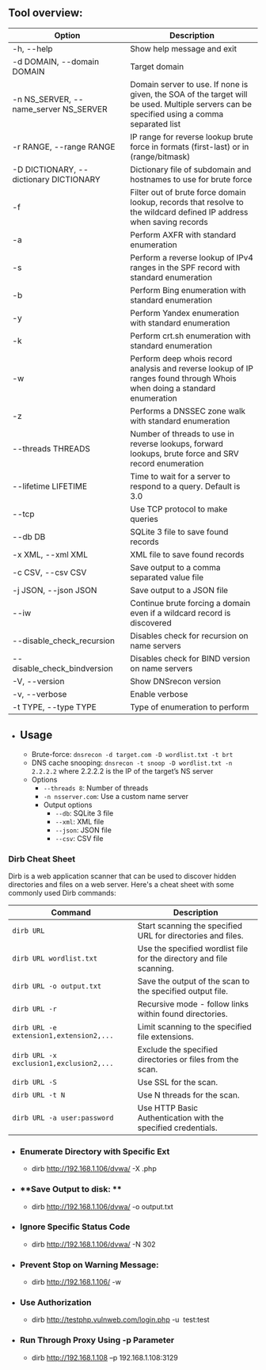  ## **Tool overview:**
| Option | Description |
| --- | --- |
| -h, --help | Show help message and exit |
| -d DOMAIN, --domain DOMAIN | Target domain |
| -n NS_SERVER, --name_server NS_SERVER | Domain server to use. If none is given, the SOA of the target will be used. Multiple servers can be specified using a comma separated list |
| -r RANGE, --range RANGE | IP range for reverse lookup brute force in formats (first-last) or in (range/bitmask) |
| -D DICTIONARY, --dictionary DICTIONARY | Dictionary file of subdomain and hostnames to use for brute force |
| -f | Filter out of brute force domain lookup, records that resolve to the wildcard defined IP address when saving records |
| -a | Perform AXFR with standard enumeration |
| -s | Perform a reverse lookup of IPv4 ranges in the SPF record with standard enumeration |
| -b | Perform Bing enumeration with standard enumeration |
| -y | Perform Yandex enumeration with standard enumeration |
| -k | Perform crt.sh enumeration with standard enumeration |
| -w | Perform deep whois record analysis and reverse lookup of IP ranges found through Whois when doing a standard enumeration |
| -z | Performs a DNSSEC zone walk with standard enumeration |
| --threads THREADS | Number of threads to use in reverse lookups, forward lookups, brute force and SRV record enumeration |
| --lifetime LIFETIME | Time to wait for a server to respond to a query. Default is 3.0 |
| --tcp | Use TCP protocol to make queries |
| --db DB | SQLite 3 file to save found records |
| -x XML, --xml XML | XML file to save found records |
| -c CSV, --csv CSV | Save output to a comma separated value file |
| -j JSON, --json JSON | Save output to a JSON file |
| --iw | Continue brute forcing a domain even if a wildcard record is discovered |
| --disable_check_recursion | Disables check for recursion on name servers |
| --disable_check_bindversion | Disables check for BIND version on name servers |
| -V, --version | Show DNSrecon version |
| -v, --verbose | Enable verbose |
| -t TYPE, --type TYPE | Type of enumeration to perform |

-   ## **Usage**
    -   Brute-force: `dnsrecon -d target.com -D wordlist.txt -t brt`
    -   DNS cache snooping: `dnsrecon -t snoop -D wordlist.txt -n 2.2.2.2` where 2.2.2.2 is the IP of the target’s NS server
    -   Options
        -   `--threads 8`: Number of threads
        -   `-n nsserver.com`: Use a custom name server
        -   Output options
            -   `--db`: SQLite 3 file
            -   `--xml`: XML file
            -   `--json`: JSON file
            -   `--csv`: CSV file

### Dirb Cheat Sheet

Dirb is a web application scanner that can be used to discover hidden directories and files on a web server. Here's a cheat sheet with some commonly used Dirb commands:

| Command | Description |
|---------|-------------|
| `dirb URL` | Start scanning the specified URL for directories and files. |
| `dirb URL wordlist.txt` | Use the specified wordlist file for the directory and file scanning. |
| `dirb URL -o output.txt` | Save the output of the scan to the specified output file. |
| `dirb URL -r` | Recursive mode - follow links within found directories. |
| `dirb URL -e extension1,extension2,...` | Limit scanning to the specified file extensions. |
| `dirb URL -x exclusion1,exclusion2,...` | Exclude the specified directories or files from the scan. |
| `dirb URL -S` | Use SSL for the scan. |
| `dirb URL -t N` | Use N threads for the scan. |
| `dirb URL -a user:password` | Use HTTP Basic Authentication with the specified credentials. |

- ### **Enumerate Directory with Specific Ext**
	- dirb http://192.168.1.106/dvwa/ -X .php
- ### **Save Output to disk: **
	- dirb http://192.168.1.106/dvwa/ -o output.txt
- ### **Ignore Specific Status Code**
	- dirb http://192.168.1.106/dvwa/ -N 302
- ### **Prevent Stop on Warning Message:**
	- dirb http://192.168.1.106/ -w
- ### **Use Authorization**
	- dirb http://testphp.vulnweb.com/login.php -u  test:test
- ### **Run Through Proxy Using -p Parameter**
	- dirb http://192.168.1.108 –p 192.168.1.108:3129
